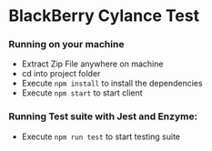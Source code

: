 # BlackBerry Cylance Test

### Running on your machine

- Extract Zip File anywhere on machine
- cd into project folder
- Execute `npm install` to install the dependencies
- Execute `npm start` to start client

### Running Test suite with Jest and Enzyme:

- Execute `npm run test` to start testing suite
